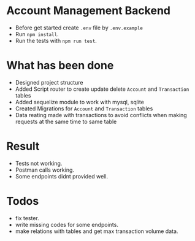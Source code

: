 # Account Management Backend

* Before get started create `.env` file by `.env.example`
* Run `npm install`.
* Run the tests with `npm run test`.

# What has been done 

* Designed project structure
* Added Script router to create update delete `Account` and `Transaction` tables
* Added sequelize module to work with mysql, sqlite
* Created Migrations for `Account` and `Transaction` tables
* Data reating made with transactions to avoid conflicts when making requests at the same time to same table

# Result

* Tests not working.
* Postman calls working.
* Some endpoints didnt provided well.

# Todos

* fix tester.
* write missing codes for some endpoints.
* make relations with tables and get max transaction volume data.
